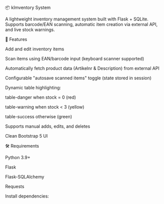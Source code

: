 📦 kImventory System

A lightweight inventory management system built with Flask + SQLite.
Supports barcode/EAN scanning, automatic item creation via external API, and live stock warnings.

🚀 Features

Add and edit inventory items

Scan items using EAN/barcode input (keyboard scanner supported)

Automatically fetch product data (Artikelnr & Description) from external API

Configurable "autosave scanned items" toggle (state stored in session)

Dynamic table highlighting:

table-danger when stock = 0 (red)

table-warning when stock < 3 (yellow)

table-success otherwise (green)

Supports manual adds, edits, and deletes

Clean Bootstrap 5 UI

🛠️ Requirements

Python 3.9+

Flask

Flask-SQLAlchemy

Requests

Install dependencies: